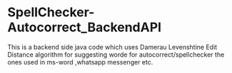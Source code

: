 # SpellChecker-Autocorrect_BackendAPI
This is a backend side java code which uses Damerau Levenshtine Edit Distance algorithm for suggesting worde for autocorrect/spellchecker the ones used in ms-word ,whatsapp messenger etc.
